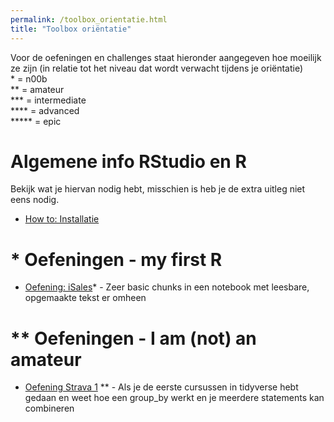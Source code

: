 ```yaml
---
permalink: /toolbox_orientatie.html
title: "Toolbox oriëntatie"
---
```


Voor de oefeningen en challenges staat hieronder aangegeven hoe moeilijk ze zijn (in relatie tot het niveau dat wordt verwacht tijdens je oriëntatie)  
\* = n00b  
\*\* = amateur  
\*\*\* = intermediate  
\*\*\*\* = advanced  
\*\*\*\*\* = epic

# Algemene info RStudio en R
Bekijk wat je hiervan nodig hebt, misschien is heb je de extra uitleg niet eens nodig.
- [How to: Installatie](howto_installatie)

# \* Oefeningen - my first R
- [Oefening: iSales](oefening_iSales)\* - Zeer basic chunks in een notebook met leesbare, opgemaakte tekst er omheen
# \*\* Oefeningen - I am (not) an amateur
- [Oefening Strava 1](oefening_strava_1) \** - Als je de eerste cursussen in tidyverse hebt gedaan en weet hoe een group_by werkt en je meerdere statements kan combineren
